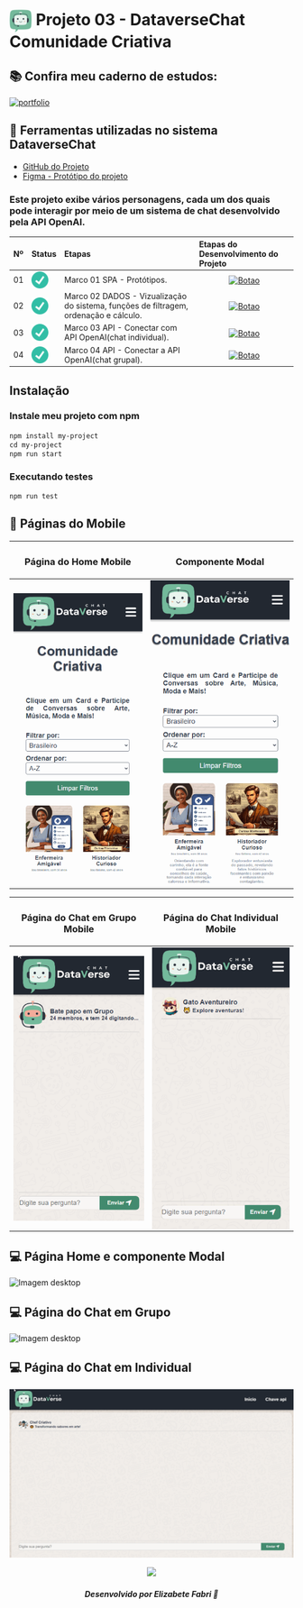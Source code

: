 <h1>
    <a href="https://www.laboratoria.la/br">
     <img align="center" width="40px" src="./src/images/android-chrome-192x192.png"></a>
    <span>Projeto 03 - DataverseChat Comunidade Criativa</span>
</h1>

## 📚 Confira meu caderno de estudos:

[![portfolio](https://img.shields.io/badge/Caderno_de_Estudos_-_DATAVERSE_CHAT-74BA9C?style=for-the-badge&logo=ko-fi&logoColor=white)](https://elzbieta.notion.site/Dataverse-Chat-f28924c9c8864107ac0da49706f29592)

## 📝 Ferramentas utilizadas no sistema DataverseChat

- [GitHub do Projeto]()
- [Figma - Protótipo do projeto](https://www.figma.com/file/asUYQQBBq3lTGP2og7X0Et/Dataverse-Chat?type=design&node-id=201%3A441&mode=dev&t=5njNnMhiYVumzElG-1)

### Este projeto exibe vários personagens, cada um dos quais pode interagir por meio de um sistema de chat desenvolvido pela API OpenAI.

<table>
  <thead>
    <tr align="left">
      <th>Nº</th>
      <th>Status</th>
      <th>Etapas</th>
      <th>Etapas do Desenvolvimento do Projeto</th>
    </tr>
  </thead>
  <tbody align="left">
    <tr>
      <td>01</td>
      <td><img width="30px" height="30px" align="center" alt="icon check" src="./src/images/check.png"></td>
      <td>Marco 01 SPA - Protótipos.</td>
      <td align="center">
        <a href="https://github.com/elizabetefabri/SAP012-dataverse-chat/blob/main/docs/package/marco-01/README.md" target="_blank">
           <img align="center" alt="Botao" src="https://img.shields.io/badge/Ver%20desenvolvimento-090912?style=for-the-badge" width="250px">
        </a>
      </td>
    </tr>
    <tr>
      <td>02</td>
      <td><img width="30px" height="30px" align="center" alt="icon check" src="./src/images/check.png"></td>
      <td>Marco 02 DADOS - Vizualização do sistema, funções de filtragem, ordenação e cálculo.</td>
      <td align="center">
        <a href="https://github.com/elizabetefabri/SAP012-dataverse-chat/blob/main/docs/package/marco-02/README.md" target="_blank">
           <img align="center" alt="Botao" src="https://img.shields.io/badge/Ver%20desenvolvimento-74BA9C?style=for-the-badge" width="250px">
        </a>
      </td>
    </tr>
    <tr>
      <td>03</td>
      <td><img width="30px" height="30px" align="center" alt="icon check" src="./src/images/check.png"></td>
      <td>Marco 03 API - Conectar com API OpenAI(chat individual).</td>
      <td align="center">
        <a href="https://github.com/elizabetefabri/SAP012-dataverse-chat/blob/main/docs/package/marco-03/README.md" target="_blank">
           <img align="center" alt="Botao" src="https://img.shields.io/badge/Ver%20desenvolvimento-090912?style=for-the-badge" width="250px">
        </a>
      </td>
    </tr>
    <tr>
      <td>04</td>
      <td><img width="30px" height="30px" align="center" alt="icon check" src="./src/images/check.png"></td>
      <td>Marco 04 API - Conectar a API OpenAI(chat grupal).</td>
      <td align="center">
        <a href="https://github.com/elizabetefabri/SAP012-dataverse-chat/blob/main/docs/package/marco-04/README.md" target="_blank">
           <img align="center" alt="Botao" src="https://img.shields.io/badge/Ver%20desenvolvimento-74BA9C?style=for-the-badge" width="250px">
        </a>
      </td>
    </tr>
    </tbody>
  <tfoot>
  </tfoot>
</table>


## Instalação
### Instale meu projeto com npm

```
npm install my-project
cd my-project
npm run start
```
### Executando testes
```
npm run test
```

## 📱 Páginas do Mobile

<table>
  <thead>
    <tr align="center">
      <th><h3 align="center">Página do Home Mobile</h3></th>
      <th><h3 align="center">Componente Modal</h3></th>
    </tr>
  </thead>
  <tbody align="center">
    <tr>
      <td><img  align="center" alt="icon check" src="./docs/assets/home.gif"></td>
      <td><img  align="center" alt="icon check" src="./docs/assets/modal.gif"></td>
    </tr>
  </tbody>
</table>
<table>
  <thead>
    <tr align="center">
      <th><h3 align="center">Página do Chat em Grupo Mobile</h3></th>
      <th><h3 align="center">Página do Chat Individual Mobile</h3> </th>
    </tr>
  </thead>
  <tbody align="center">
    <tr>
      <td><img  align="center" alt="icon check" src="./docs/assets/grupo.gif"></td>
      <td><img  align="center" alt="icon check" src="./docs/assets/individual.gif"></td>
    </tr>
  </tbody>
</table>

## 💻 Página Home e componente Modal
![Imagem desktop](./docs/assets/desktop.gif)

## 💻 Página do Chat em Grupo
![Imagem desktop](./docs/assets/chat-grupo.gif)

## 💻 Página do Chat em Individual
![Imagem desktop](./docs/assets/chat-individual.gif)

<div align="center">

<img src="https://user-images.githubusercontent.com/73097560/115834477-dbab4500-a447-11eb-908a-139a6edaec5c.gif"><br>

##### Desenvolvido por <span>Elizabete Fabri</span> 💚

</div>




